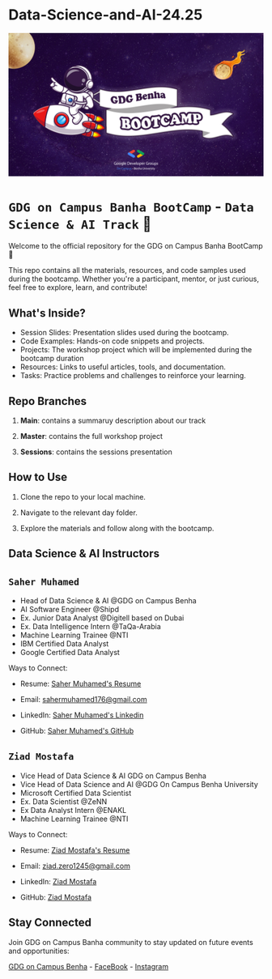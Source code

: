 # Data-Science-and-AI-24.25
![Cover](https://github.com/GDG-on-Campus-Benha/Flutter-24.25/blob/main/showcase/BootCamp.jpg)
# `GDG on Campus Banha BootCamp` - `Data Science & AI Track` 🚀
Welcome to the official repository for the GDG on Campus Banha BootCamp 🎉

This repo contains all the materials, resources, and code samples used during the bootcamp. Whether you're a participant, mentor, or just curious, feel free to explore, learn, and contribute!

## What's Inside?
- Session Slides: Presentation slides used during the bootcamp.
- Code Examples: Hands-on code snippets and projects.
- Projects: The workshop project which will be implemented during the bootcamp duration
- Resources: Links to useful articles, tools, and documentation.
- Tasks: Practice problems and challenges to reinforce your learning.
  
## Repo Branches
1) **Main**: contains a summaruy description about our track

2) **Master**: contains the full workshop project 

3) **Sessions**: contains the sessions presentation

## How to Use
1) Clone the repo to your local machine.

2) Navigate to the relevant day folder.

3) Explore the materials and follow along with the bootcamp.

## Data Science & AI Instructors

## `Saher Muhamed`

- Head of Data Science & AI @GDG on Campus Benha
- AI Software Engineer @Shipd
- Ex. Junior Data Analyst @Digitell based on Dubai
- Ex. Data Intelligence Intern @TaQa-Arabia
- Machine Learning Trainee @NTI
- IBM Certified Data Analyst
- Google Certified Data Analyst
  
Ways to Connect:

- Resume: [Saher Muhamed's Resume](https://drive.google.com/file/d/1CId-pc_3G3j_UIgxBnCE03zQp-DtEz5f/view)

- Email: sahermuhamed176@gmail.com
  
- LinkedIn: [Saher Muhamed's Linkedin](https://www.linkedin.com/in/sahermuhamed/)

- GitHub: [Saher Muhamed's GitHub](https://github.com/sahermuhamed1)


## `Ziad Mostafa`

- Vice Head of Data Science & AI GDG on Campus Benha
- Vice Head of Data Science and AI @GDG On Campus Benha University
- Microsoft Certified Data Scientist
- Ex. Data Scientist @ZeNN
- Ex Data Analyst Intern @ENAKL
- Machine Learning Trainee @NTI

Ways to Connect:

- Resume: [Ziad Mostafa's Resume](https://ziadai.me/files/cv.pdf)

- Email: ziad.zero1245@gmail.com

- LinkedIn: [Ziad Mostafa](https://www.linkedin.com/in/ziadmostafa/)

- GitHub: [Ziad Mostafa](https://github.com/ZiadMostafa1)


## Stay Connected
Join GDG on Campus Banha community to stay updated on future events and opportunities:

[GDG on Campus Benha](https://gdg.community.dev/gdg-on-campus-benha-university-benha-egypt) - 
[FaceBook](https://www.facebook.com/GDGonCampusBenhaUniversity) - 
[Instagram](https://www.instagram.com/gdg_oncampus_benha_university)
